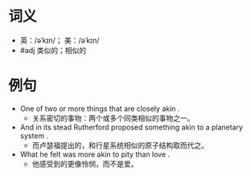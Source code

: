 # 词义
- 英：/əˈkɪn/； 美：/əˈkɪn/
- #adj 类似的；相似的
# 例句
- One of two or more things that are closely akin .
	- 关系密切的事物：两个或多个同类相似的事物之一。
- And in its stead Rutherford proposed something akin to a planetary system .
	- 而卢瑟福提出的，和行星系统相似的原子结构取而代之。
- What he felt was more akin to pity than love .
	- 他感受到的更像怜悯，而不是爱。
